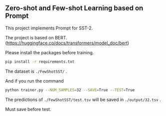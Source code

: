 ## Zero-shot and Few-shot Learning based on Prompt

This project implements Prompt for SST-2.

The project is based on BERT. (https://huggingface.co/docs/transformers/model_doc/bert)

Please install the packages before training.

```bash
pip install -r requirements.txt
```

The dataset is `./FewShotSST/` .

And if you run the command

```bash
python trainer.py --NUM_SAMPLES=32 --SAVE=True --TEST=True
```

The predictions of `./FewShotSST/test.tsv` will be saved in `./output/32.tsv` .

Must save before test.

